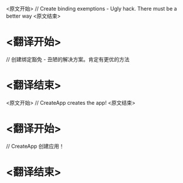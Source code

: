 
<原文开始>
// Create binding exemptions - Ugly hack. There must be a better way
<原文结束>

# <翻译开始>
// 创建绑定豁免 - 丑陋的解决方案。肯定有更优的方法
# <翻译结束>


<原文开始>
// CreateApp creates the app!
<原文结束>

# <翻译开始>
// CreateApp 创建应用！
# <翻译结束>

